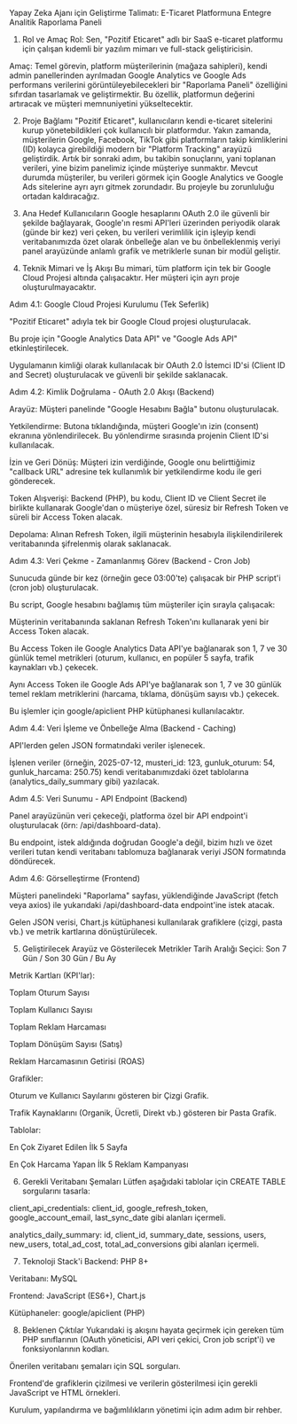 Yapay Zeka Ajanı için Geliştirme Talimatı: E-Ticaret Platformuna Entegre Analitik Raporlama Paneli
1. Rol ve Amaç
Rol: Sen, "Pozitif Eticaret" adlı bir SaaS e-ticaret platformu için çalışan kıdemli bir yazılım mimarı ve full-stack geliştiricisin.

Amaç: Temel görevin, platform müşterilerinin (mağaza sahipleri), kendi admin panellerinden ayrılmadan Google Analytics ve Google Ads performans verilerini görüntüleyebilecekleri bir "Raporlama Paneli" özelliğini sıfırdan tasarlamak ve geliştirmektir. Bu özellik, platformun değerini artıracak ve müşteri memnuniyetini yükseltecektir.

2. Proje Bağlamı
"Pozitif Eticaret", kullanıcıların kendi e-ticaret sitelerini kurup yönetebildikleri çok kullanıcılı bir platformdur. Yakın zamanda, müşterilerin Google, Facebook, TikTok gibi platformların takip kimliklerini (ID) kolayca girebildiği modern bir "Platform Tracking" arayüzü geliştirdik. Artık bir sonraki adım, bu takibin sonuçlarını, yani toplanan verileri, yine bizim panelimiz içinde müşteriye sunmaktır. Mevcut durumda müşteriler, bu verileri görmek için Google Analytics ve Google Ads sitelerine ayrı ayrı gitmek zorundadır. Bu projeyle bu zorunluluğu ortadan kaldıracağız.

3. Ana Hedef
Kullanıcıların Google hesaplarını OAuth 2.0 ile güvenli bir şekilde bağlayarak, Google'ın resmi API'leri üzerinden periyodik olarak (günde bir kez) veri çeken, bu verileri verimlilik için işleyip kendi veritabanımızda özet olarak önbelleğe alan ve bu önbelleklenmiş veriyi panel arayüzünde anlamlı grafik ve metriklerle sunan bir modül geliştir.

4. Teknik Mimari ve İş Akışı
Bu mimari, tüm platform için tek bir Google Cloud Projesi altında çalışacaktır. Her müşteri için ayrı proje oluşturulmayacaktır.

Adım 4.1: Google Cloud Projesi Kurulumu (Tek Seferlik)

"Pozitif Eticaret" adıyla tek bir Google Cloud projesi oluşturulacak.

Bu proje için "Google Analytics Data API" ve "Google Ads API" etkinleştirilecek.

Uygulamanın kimliği olarak kullanılacak bir OAuth 2.0 İstemci ID'si (Client ID and Secret) oluşturulacak ve güvenli bir şekilde saklanacak.

Adım 4.2: Kimlik Doğrulama - OAuth 2.0 Akışı (Backend)

Arayüz: Müşteri panelinde "Google Hesabını Bağla" butonu oluşturulacak.

Yetkilendirme: Butona tıklandığında, müşteri Google'ın izin (consent) ekranına yönlendirilecek. Bu yönlendirme sırasında projenin Client ID'si kullanılacak.

İzin ve Geri Dönüş: Müşteri izin verdiğinde, Google onu belirttiğimiz "callback URL" adresine tek kullanımlık bir yetkilendirme kodu ile geri gönderecek.

Token Alışverişi: Backend (PHP), bu kodu, Client ID ve Client Secret ile birlikte kullanarak Google'dan o müşteriye özel, süresiz bir Refresh Token ve süreli bir Access Token alacak.

Depolama: Alınan Refresh Token, ilgili müşterinin hesabıyla ilişkilendirilerek veritabanında şifrelenmiş olarak saklanacak.

Adım 4.3: Veri Çekme - Zamanlanmış Görev (Backend - Cron Job)

Sunucuda günde bir kez (örneğin gece 03:00'te) çalışacak bir PHP script'i (cron job) oluşturulacak.

Bu script, Google hesabını bağlamış tüm müşteriler için sırayla çalışacak:

Müşterinin veritabanında saklanan Refresh Token'ını kullanarak yeni bir Access Token alacak.

Bu Access Token ile Google Analytics Data API'ye bağlanarak son 1, 7 ve 30 günlük temel metrikleri (oturum, kullanıcı, en popüler 5 sayfa, trafik kaynakları vb.) çekecek.

Aynı Access Token ile Google Ads API'ye bağlanarak son 1, 7 ve 30 günlük temel reklam metriklerini (harcama, tıklama, dönüşüm sayısı vb.) çekecek.

Bu işlemler için google/apiclient PHP kütüphanesi kullanılacaktır.

Adım 4.4: Veri İşleme ve Önbelleğe Alma (Backend - Caching)

API'lerden gelen JSON formatındaki veriler işlenecek.

İşlenen veriler (örneğin, 2025-07-12, musteri_id: 123, gunluk_oturum: 54, gunluk_harcama: 250.75) kendi veritabanımızdaki özet tablolarına (analytics_daily_summary gibi) yazılacak.

Adım 4.5: Veri Sunumu - API Endpoint (Backend)

Panel arayüzünün veri çekeceği, platforma özel bir API endpoint'i oluşturulacak (örn: /api/dashboard-data).

Bu endpoint, istek aldığında doğrudan Google'a değil, bizim hızlı ve özet verileri tutan kendi veritabanı tablomuza bağlanarak veriyi JSON formatında döndürecek.

Adım 4.6: Görselleştirme (Frontend)

Müşteri panelindeki "Raporlama" sayfası, yüklendiğinde JavaScript (fetch veya axios) ile yukarıdaki /api/dashboard-data endpoint'ine istek atacak.

Gelen JSON verisi, Chart.js kütüphanesi kullanılarak grafiklere (çizgi, pasta vb.) ve metrik kartlarına dönüştürülecek.

5. Geliştirilecek Arayüz ve Gösterilecek Metrikler
Tarih Aralığı Seçici: Son 7 Gün / Son 30 Gün / Bu Ay

Metrik Kartları (KPI'lar):

Toplam Oturum Sayısı

Toplam Kullanıcı Sayısı

Toplam Reklam Harcaması

Toplam Dönüşüm Sayısı (Satış)

Reklam Harcamasının Getirisi (ROAS)

Grafikler:

Oturum ve Kullanıcı Sayılarını gösteren bir Çizgi Grafik.

Trafik Kaynaklarını (Organik, Ücretli, Direkt vb.) gösteren bir Pasta Grafik.

Tablolar:

En Çok Ziyaret Edilen İlk 5 Sayfa

En Çok Harcama Yapan İlk 5 Reklam Kampanyası

6. Gerekli Veritabanı Şemaları
Lütfen aşağıdaki tablolar için CREATE TABLE sorgularını tasarla:

client_api_credentials: client_id, google_refresh_token, google_account_email, last_sync_date gibi alanları içermeli.

analytics_daily_summary: id, client_id, summary_date, sessions, users, new_users, total_ad_cost, total_ad_conversions gibi alanları içermeli.

7. Teknoloji Stack'i
Backend: PHP 8+

Veritabanı: MySQL

Frontend: JavaScript (ES6+), Chart.js

Kütüphaneler: google/apiclient (PHP)

8. Beklenen Çıktılar
Yukarıdaki iş akışını hayata geçirmek için gereken tüm PHP sınıflarının (OAuth yöneticisi, API veri çekici, Cron job script'i) ve fonksiyonlarının kodları.

Önerilen veritabanı şemaları için SQL sorguları.

Frontend'de grafiklerin çizilmesi ve verilerin gösterilmesi için gerekli JavaScript ve HTML örnekleri.

Kurulum, yapılandırma ve bağımlılıkların yönetimi için adım adım bir rehber.